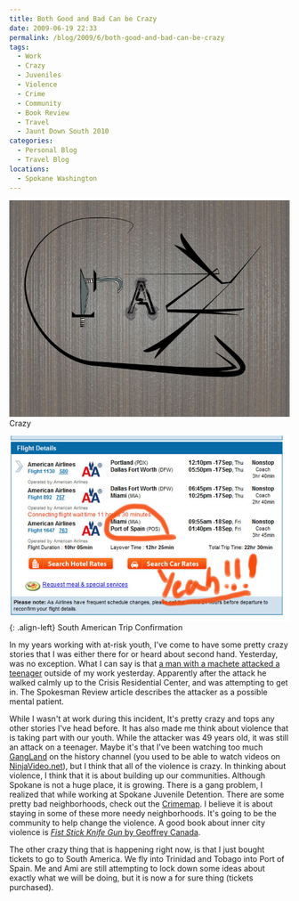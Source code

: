 ```yaml
---
title: Both Good and Bad Can be Crazy
date: 2009-06-19 22:33
permalink: /blog/2009/6/both-good-and-bad-can-be-crazy
tags:
  - Work
  - Crazy
  - Juveniles
  - Violence
  - Crime
  - Community
  - Book Review
  - Travel
  - Jaunt Down South 2010
categories:
  - Personal Blog
  - Travel Blog
locations: 
  - Spokane Washington
---
```


![ Crazy ][1] Crazy

![ South American Trip Confirmation ][2]{: .align-left} South American Trip Confirmation


   [1]: /assets/media/crazy-illustrator-letters.jpg
   [2]: /assets/media/trip-confermation-south-america.jpg

In my years working with at-risk youth, I've come to have some pretty crazy stories that I was either there for or heard about second hand. Yesterday, was no exception. What I can say is that [a man with a machete attacked a teenager][3] outside of my work yesterday. Apparently after the attack he walked calmly up to the Crisis Residential Center, and was attempting to get in. The Spokesman Review article describes the attacker as a possible mental patient.

   [3]: http://www.spokesman.com/stories/2009/jun/17/one-arrested-machete-attack/

While I wasn't at work during this incident, It's pretty crazy and tops any other stories I've head before. It has also made me think about violence that is taking part with our youth. While the attacker was 49 years old, it was still an attack on a teenager. Maybe it's that I've been watching too much [GangLand][4] on the history channel (you used to be able to watch videos on [NinjaVideo.net][5]), but I think that all of the violence is crazy. In thinking about violence, I think that it is about building up our communities. Although Spokane is not a huge place, it is growing. There is a gang problem, I realized that while working at Spokane Juvenile Detention. There are some pretty bad neighborhoods, check out the [Crimemap][6]. I believe it is about staying in some of these more needy neighborhoods. It's going to be the community to help change the violence. A good book about inner city violence is [_Fist Stick Knife Gun_ by Geoffrey Canada][7].

   [4]: http://www.history.com/content/gangland
   [5]: http://www.ninjavideo.net/
   [6]: http://www.spokanegis.org/crimemap2/
   [7]: http://www.amazon.com/Fist-Stick-Knife-Gun-Personal/dp/0807004235

The other crazy thing that is happening right now, is that I just bought tickets to go to South America. We fly into Trinidad and Tobago into Port of Spain. Me and Ami are still attempting to lock down some ideas about exactly what we will be doing, but it is now a for sure thing (tickets purchased).